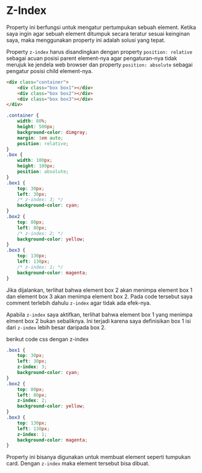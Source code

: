 # Z-Index

Property ini berfungsi untuk mengatur pertumpukan sebuah element. Ketika saya ingin agar sebuah element ditumpuk secara teratur sesuai keinginan saya, maka menggunakan property ini adalah solusi yang tepat.

Property `z-index` harus disandingkan dengan property `position: relative` sebagai acuan posisi parent element-nya agar pengaturan-nya tidak merujuk ke jendela web browser dan property `position: absolute` sebagai pengatur posisi child element-nya.

```html
<div class="container">
    <div class="box box1"></div>
    <div class="box box2"></div>
    <div class="box box3"></div>
</div>
```

```css
.container {
    width: 80%;
    height: 500px;
    background-color: dimgray;
    margin: 1em auto;
    position: relative;
}
.box {
    width: 100px;
    height: 100px;
    position: absolute;
}
.box1 {
    top: 30px;
    left: 30px;
    /* z-index: 3; */
    background-color: cyan;
}
.box2 {
    top: 80px;
    left: 80px;
    /* z-index: 2; */
    background-color: yellow;
}
.box3 {
    top: 130px;
    left: 130px;
    /* z-index: 1; */
    background-color: magenta;
}
```

Jika dijalankan, terlihat bahwa element box 2 akan menimpa element box 1 dan element box 3 akan menimpa element box 2. Pada code tersebut saya comment terlebih dahulu `z-index` agar tidak ada efek-nya.

Apabila `z-index` saya aktifkan, terlihat bahwa element box 1 yang menimpa elment box 2 bukan sebaliknya. Ini terjadi karena saya definisikan box 1 isi dari `z-index` lebih besar daripada box 2.

berikut code css dengan z-index

```css
.box1 {
    top: 30px;
    left: 30px;
    z-index: 3;
    background-color: cyan;
}
.box2 {
    top: 80px;
    left: 80px;
    z-index: 2;
    background-color: yellow;
}
.box3 {
    top: 130px;
    left: 130px;
    z-index: 1;
    background-color: magenta;
}
```

Property ini bisanya digunakan untuk membuat element seperti tumpukan card. Dengan `z-index` maka element tersebut bisa dibuat.

